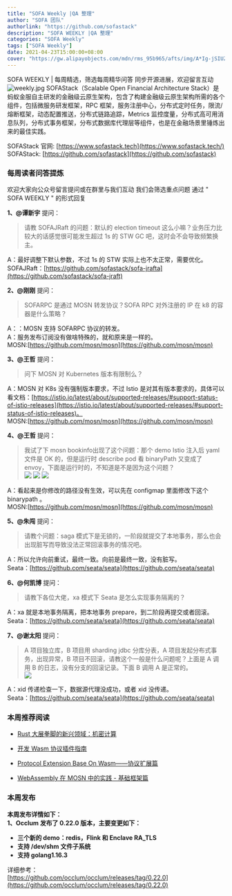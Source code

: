 ```yaml
---
title: "SOFA Weekly |QA 整理"
author: "SOFA 团队"
authorlink: "https://github.com/sofastack"
description: "SOFA WEEKLY |QA 整理"
categories: "SOFA Weekly"
tags: ["SOFA Weekly"]
date: 2021-04-23T15:00:00+08:00
cover: "https://gw.alipayobjects.com/mdn/rms_95b965/afts/img/A*Ig-jSIUZWx0AAAAAAAAAAAAAARQnAQ"
---
```

SOFA WEEKLY | 每周精选，筛选每周精华问答
同步开源进展，欢迎留言互动
![weekly.jpg](https://gw.alipayobjects.com/mdn/rms_95b965/afts/img/A*ARgKS6SuU7YAAAAAAAAAAAAAARQnAQ)
SOFAStack（Scalable Open Financial Architecture Stack）是蚂蚁金服自主研发的金融级云原生架构，包含了构建金融级云原生架构所需的各个组件，包括微服务研发框架，RPC 框架，服务注册中心，分布式定时任务，限流/熔断框架，动态配置推送，分布式链路追踪，Metrics 监控度量，分布式高可用消息队列，分布式事务框架，分布式数据库代理层等组件，也是在金融场景里锤炼出来的最佳实践。

SOFAStack 官网: [https://www.sofastack.tech](https://www.sofastack.tech/)
SOFAStack: [https://github.com/sofastack](https://github.com/sofastack)

### 每周读者问答提炼

欢迎大家向公众号留言提问或在群里与我们互动
我们会筛选重点问题
通过 " SOFA WEEKLY " 的形式回复

**1、@谭新宇** 提问：

>请教 SOFAJRaft 的问题：默认的 election timeout 这么小嘛？业务压力比较大的话感觉很可能发生超过 1s 的 STW GC 吧，这时会不会导致频繁换主。<br />

A：最好调整下默认参数，不过 1s 的 STW 实际上也不太正常，需要优化。<br />
SOFAJRaft：[https://github.com/sofastack/sofa-jrafta](https://github.com/sofastack/sofa-jraft)<br />

**2、@刚刚** 提问：

> SOFARPC 是通过 MOSN 转发协议？SOFA RPC 对外注册的 IP 在 k8 的容器是什么策略？<br />

A：：MOSN 支持 SOFARPC 协议的转发。<br />A：服务发布订阅没有做啥特殊的，就和原来是一样的。<br />
MOSN:[https://github.com/mosn/mosn](https://github.com/mosn/mosn)<br />

**3、@王哲** 提问：

>问下 MOSN 对 Kubernetes 版本有限制么？

A：MOSN 对 K8s 没有强制版本要求，不过 Istio 是对其有版本要求的，具体可以看文档：[https://istio.io/latest/about/supported-releases/#support-status-of-istio-releases](https://istio.io/latest/about/supported-releases/#support-status-of-istio-releases)。<br />
MOSN:[https://github.com/mosn/mosn](https://github.com/mosn/mosn)<br />

**4、@王哲** 提问：

>我试了下 mosn bookinfo出现了这个问题：那个 demo Istio 注入后 yaml 文件是 OK 的，但是运行时 describe pod 看 binaryPath 又变成了 envoy，下面是运行时的，不知道是不是因为这个问题？<br />
>![](https://gw.alipayobjects.com/mdn/rms_95b965/afts/img/A*cbZ7TodQ6WAAAAAAAAAAAAAAARQnAQ)
>![](https://gw.alipayobjects.com/mdn/rms_95b965/afts/img/A*4jQOQb6d0FcAAAAAAAAAAAAAARQnAQ)
>![](https://gw.alipayobjects.com/mdn/rms_95b965/afts/img/A*H69VTamyMxoAAAAAAAAAAAAAARQnAQ)

A：看起来是你修改的路径没有生效，可以先在 configmap 里面修改下这个 binarypath 。<br />
MOSN:[https://github.com/mosn/mosn](https://github.com/mosn/mosn)<br />

**5、@朱闯** 提问：

>请教个问题：saga 模式下是无锁的，一阶段就提交了本地事务，那么也会出现脏写而导致没法正常回滚事务的情况吧。<br />

A：所以允许向前重试，最终一致。向前是最终一致，没有脏写。<br />
Seata：[https://github.com/seata/seata](https://github.com/seata/seata)

**6、@何凯博** 提问：

>请教下各位大佬，xa 模式下 Seata 是怎么实现事务隔离的？<br />

A：xa 就是本地事务隔离，把本地事务 prepare，到二阶段再提交或者回滚。<br />
Seata：[https://github.com/seata/seata](https://github.com/seata/seata)

**7、@谢太阳** 提问：

>A 项目独立库，B 项目用 sharding jdbc 分库分表，A 项目发起分布式事务，出现异常，B 项目不回滚，请教这个一般是什么问题呢？上面是 A 调用 B 的日志，没有分支的回滚记录。下面 B 调用 A 是正常的。<br />
>![](https://gw.alipayobjects.com/mdn/rms_95b965/afts/img/A*cLaoQoWOaX0AAAAAAAAAAAAAARQnAQ)

A：xid 传递检查一下，数据源代理没成功，或者 xid 没传递。<br />
Seata：[https://github.com/seata/seata](https://github.com/seata/seata)

### 本周推荐阅读

- [Rust 大展拳脚的新兴领域：机密计算](http://mp.weixin.qq.com/s?__biz=MzUzMzU5Mjc1Nw==&mid=2247487576&idx=1&sn=0d0575395476db930dab4e0f75e863e5&chksm=faa0ff82cdd77694a6fc42e47d6f20c20310b26cedc13f104f979acd1f02eb5a37ea9cdc8ea5&scene=21)

- [开发 Wasm 协议插件指南](http://mp.weixin.qq.com/s?__biz=MzUzMzU5Mjc1Nw==&mid=2247487618&idx=1&sn=c5018dc2ddf1671d3fa632358ed6be90&chksm=faa0ff58cdd7764e61940713ac7f16b149b917662e54ea7b2590a701e7ca2d7dea50a3babf1c)

- [Protocol Extension Base On Wasm——协议扩展篇](http://mp.weixin.qq.com/s?__biz=MzUzMzU5Mjc1Nw==&mid=2247487546&idx=1&sn=72c3f1ede27ca4ace7988e11ca20d5f9&chksm=faa0ffe0cdd776f6d17323466b500acee50a371663f18da34d8e4cbe32304d7681cf58ff9b45&scene=21)

- [WebAssembly 在 MOSN 中的实践 - 基础框架篇](http://mp.weixin.qq.com/s?__biz=MzUzMzU5Mjc1Nw==&mid=2247487508&idx=1&sn=4b725ef4d19372f1711c2eb066611acf&chksm=faa0ffcecdd776d81c3d78dbfff588d12ef3ec3c5607036e3994fee3e215695279996c045dbc&scene=21)

### 本周发布

**本周发布详情如下：**<br />
**1、Occlum 发布了 0.22.0 版本，主要变更如下：**<br />

- **三个新的 demo：redis，Flink 和 Enclave RA_TLS**
- **支持 /dev/shm 文件子系统**
- **支持 golang1.16.3**

详细参考：<br />[https://github.com/occlum/occlum/releases/tag/0.22.0](https://github.com/occlum/occlum/releases/tag/0.22.0)
